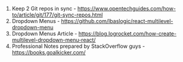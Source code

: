 1) Keep 2 Git repos in sync - https://www.opentechguides.com/how-to/article/git/177/git-sync-repos.html
2) Dropdown Menus - https://github.com/Ibaslogic/react-multilevel-dropdown-menu
3) Dropdown Menus Article - https://blog.logrocket.com/how-create-multilevel-dropdown-menu-react/
4) Professional Notes prepared by StackOverflow guys - https://books.goalkicker.com/
